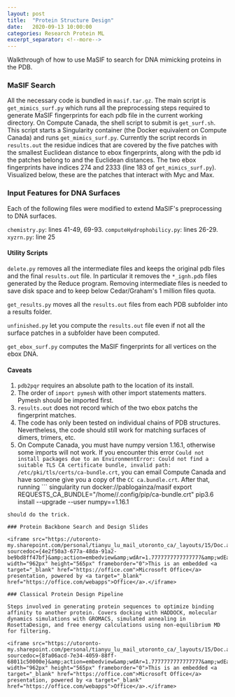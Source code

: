 ```yaml
---
layout: post
title:  "Protein Structure Design"
date:   2020-09-13 10:00:00
categories: Research Protein ML
excerpt_separator: <!--more-->
---
```


Walkthrough of how to use MaSIF to search for DNA mimicking proteins in the PDB.

<!--more-->

### MaSIF Search

All the necessary code is bundled in `masif.tar.gz`. The main script is `get_mimics_surf.py` which runs all the preprocessing steps required to generate MaSIF fingerprints for each pdb file in the current working directory. On Compute Canada, the shell script to submit is `get_surf.sh`. This script starts a Singularity container (the Docker equivalent on Compute Canada) and runs `get_mimics_surf.py`. Currently the script records in `results.out` the residue indices that are covered by the five patches with the smallest Euclidean distance to ebox fingerprints, along with the pdb id the patches belong to and the Euclidean distances. The two ebox fingerprints have indices 274 and 2333 (line 183 of `get_mimics_surf.py`). Visualized below, these are the patches that interact with Myc and Max. 

### Input Features for DNA Surfaces

Each of the following files were modified to extend MaSIF's preprocessing to DNA surfaces.

`chemistry.py`: lines 41-49, 69-93.
`computeHydrophobilicy.py`: lines 26-29.
`xyzrn.py`: line 25

#### Utility Scripts

`delete.py` removes all the intermediate files and keeps the original pdb files and the final `results.out` file. In particular it removes the `*_ignh.pdb` files generated by the Reduce program. Removing intermediate files is needed to save disk space and to keep below Cedar/Graham's 1 million files quota. 

`get_results.py` moves all the `results.out` files from each PDB subfolder into a results folder.

`unfinished.py` let you compute the `results.out` file even if not all the surface patches in a subfolder have been computed. 

`get_ebox_surf.py` computes the MaSIF fingerprints for all vertices on the ebox DNA. 

#### Caveats

1. `pdb2pqr` requires an absolute path to the location of its install. 
2. The order of `import pymesh` with other import statements matters. Pymesh should be imported first.
3. `results.out` does not record which of the two ebox patchs the fingerprint matches.
4. The code has only been tested on individual chains of PDB structures. Nevertheless, the code should still work for matching surfaces of dimers, trimers, etc.
5. On Compute Canada, you must have numpy version 1.16.1, otherwise some imports will not work. If you encounter this error `Could not install packages due to an EnvironmentError: Could not find a suitable TLS CA certificate bundle, invalid path: /etc/pki/tls/certs/ca-bundle.crt`, you can email Compute Canada and have someone give you a copy of the `CC ca.bundle.crt`. After that, running ```
singularity run docker://pablogainza/masif
export REQUESTS_CA_BUNDLE="/home/<USERNAME>/.config/pip/ca-bundle.crt"
pip3.6 install --upgrade --user numpy==1.16.1
```
should do the trick.

### Protein Backbone Search and Design Slides

<iframe src="https://utoronto-my.sharepoint.com/personal/tianyu_lu_mail_utoronto_ca/_layouts/15/Doc.aspx?sourcedoc={4e2f50a3-677a-48da-91a2-be9bd8ff47bf}&amp;action=embedview&amp;wdAr=1.7777777777777777&amp;wdEaa=1" width="962px" height="565px" frameborder="0">This is an embedded <a target="_blank" href="https://office.com">Microsoft Office</a> presentation, powered by <a target="_blank" href="https://office.com/webapps">Office</a>.</iframe>

### Classical Protein Design Pipeline

Steps involved in generating protein sequences to optimize binding affinity to another protein. Covers docking with HADDOCK, molecular dynamics simulations with GROMACS, simulated annealing in RosettaDesign, and free energy calculations using non-equilibrium MD for filtering.

<iframe src="https://utoronto-my.sharepoint.com/personal/tianyu_lu_mail_utoronto_ca/_layouts/15/Doc.aspx?sourcedoc={8fa06acd-7e34-4059-88ff-68011c50000e}&amp;action=embedview&amp;wdAr=1.7777777777777777&amp;wdEaa=1" width="962px" height="565px" frameborder="0">This is an embedded <a target="_blank" href="https://office.com">Microsoft Office</a> presentation, powered by <a target="_blank" href="https://office.com/webapps">Office</a>.</iframe>

